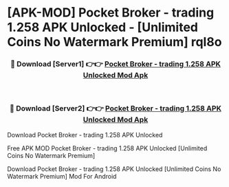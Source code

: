 # [APK-MOD] Pocket Broker - trading 1.258 APK Unlocked - [Unlimited Coins No Watermark Premium] rql8o



<div align="center">
<h3>🔴 Download [Server1] 👉👉 <a href="https://momento.my/?title=Pocket_Broker_-_trading_1.258_APK_Unlocked">Pocket Broker - trading 1.258 APK Unlocked Mod Apk</a></h3><br>

<h3>🔴 Download [Server2] 👉👉 <a href="https://momento.my/?title=Pocket_Broker_-_trading_1.258_APK_Unlocked">Pocket Broker - trading 1.258 APK Unlocked Mod Apk</a></h3>
</div>



Download Pocket Broker - trading 1.258 APK Unlocked 

Free APK MOD Pocket Broker - trading 1.258 APK Unlocked [Unlimited Coins No Watermark Premium]

Download Pocket Broker - trading 1.258 APK Unlocked [Unlimited Coins No Watermark Premium] Mod For Android
